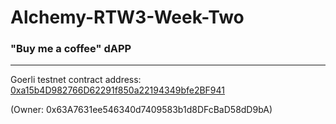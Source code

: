 # Alchemy-RTW3-Week-Two

### "Buy me a coffee" dAPP
---
Goerli testnet contract address: [0xa15b4D982766D62291f850a22194349bfe2BF941](https://goerli.etherscan.io/address/0xa15b4D982766D62291f850a22194349bfe2BF941)

(Owner: 0x63A7631ee546340d7409583b1d8DFcBaD58dD9bA)

